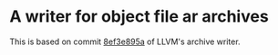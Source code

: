 # A writer for object file ar archives

This is based on commit [8ef3e895a](https://github.com/llvm/llvm-project/tree/8ef3e895ad8ab1724e2b87cabad1dacdc7a397a3) of LLVM's archive writer.

